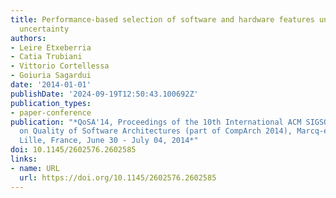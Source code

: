```yaml
---
title: Performance-based selection of software and hardware features under parameter
  uncertainty
authors:
- Leire Etxeberria
- Catia Trubiani
- Vittorio Cortellessa
- Goiuria Sagardui
date: '2014-01-01'
publishDate: '2024-09-19T12:50:43.100692Z'
publication_types:
- paper-conference
publication: "*QoSA'14, Proceedings of the 10th International ACM SIGSOFT Conference
  on Quality of Software Architectures (part of CompArch 2014), Marcq-en-Baroeul,
  Lille, France, June 30 - July 04, 2014*"
doi: 10.1145/2602576.2602585
links:
- name: URL
  url: https://doi.org/10.1145/2602576.2602585
---
```


